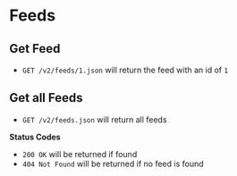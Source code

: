 Feeds
=====

Get Feed
--------

- `GET /v2/feeds/1.json` will return the feed with an id of `1`

Get all Feeds
--------
- `GET /v2/feeds.json` will return all feeds 


**Status Codes**

- `200 OK` will be returned if found
- `404 Not Found` will be returned if no feed is found

